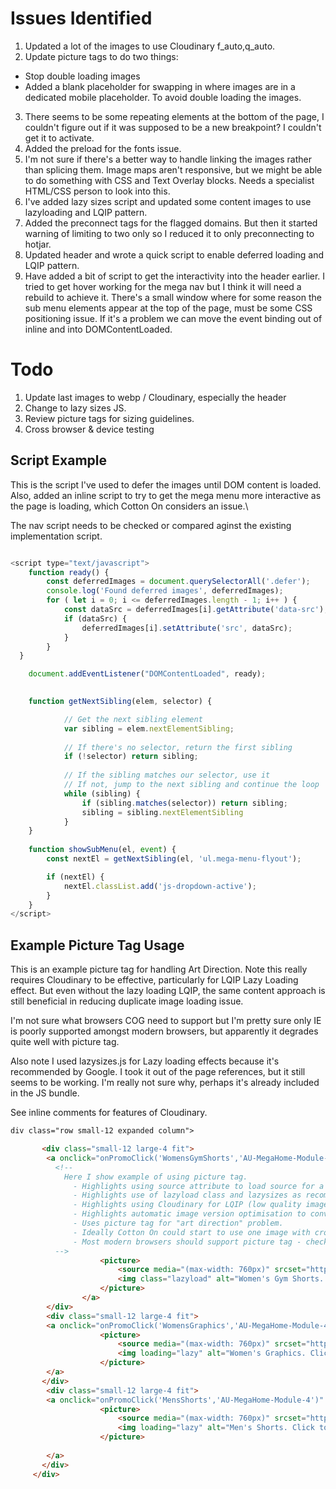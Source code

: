 # Issues Identified

1. Updated a lot of the images to use Cloudinary f_auto,q_auto.
2. Update picture tags to do two things:
  * Stop double loading images
  * Added a blank placeholder for swapping in where images are in a dedicated mobile placeholder. To avoid double loading the images.
3. There seems to be some repeating elements at the bottom of the page, I couldn't figure out if it was supposed to be a new breakpoint? I couldn't get it to activate.
4. Added the preload for the fonts issue.
5. I'm not sure if there's a better way to handle linking the images rather than splicing them. Image maps aren't responsive, but we might be able to do something with CSS and Text Overlay blocks. Needs a specialist HTML/CSS person to look into this.
6. I've added lazy sizes script and updated some content images to use lazyloading and LQIP pattern.
7. Added the preconnect tags for the flagged domains. But then it started warning of limiting to two only so I reduced it to only preconnecting to hotjar.
8. Updated header and wrote a quick script to enable deferred loading and LQIP pattern.
9. Have added a bit of script to get the interactivity into the header earlier. I tried to get hover working for the mega nav but I think it will need a rebuild to achieve it. There's a small window where for some reason the sub menu elements appear at the top of the page, must be some CSS positioning issue. If it's a problem we can move the event binding out of inline and into DOMContentLoaded.

# Todo
1. Update last images to webp / Cloudinary, especially the header
2. Change to lazy sizes JS.
3. Review picture tags for sizing guidelines.
4. Cross browser & device testing

## Script Example
This is the script I've used to defer the images until DOM content is loaded.
Also, added an inline script to try to get the mega menu more interactive as the page is loading, which Cotton On considers an issue.\

The nav script needs to be checked or compared aginst the existing implementation script.


```javascript

<script type="text/javascript">
	function ready() {
		const deferredImages = document.querySelectorAll('.defer');
		console.log('Found deferred images', deferredImages);
		for ( let i = 0; i <= deferredImages.length - 1; i++ ) {
			const dataSrc = deferredImages[i].getAttribute('data-src');
			if (dataSrc) {
				deferredImages[i].setAttribute('src', dataSrc);
			}
		}
  }

	document.addEventListener("DOMContentLoaded", ready);

	
	function getNextSibling(elem, selector) {

			// Get the next sibling element
			var sibling = elem.nextElementSibling;
		
			// If there's no selector, return the first sibling
			if (!selector) return sibling;
		
			// If the sibling matches our selector, use it
			// If not, jump to the next sibling and continue the loop
			while (sibling) {
				if (sibling.matches(selector)) return sibling;
				sibling = sibling.nextElementSibling
			}
	}
	
	function showSubMenu(el, event) {
		const nextEl = getNextSibling(el, 'ul.mega-menu-flyout');

		if (nextEl) {
			nextEl.classList.add('js-dropdown-active');
		}
	}
</script>

```

## Example Picture Tag Usage
This is an example picture tag for handling Art Direction. Note this really requires Cloudinary to be effective, particularly for LQIP Lazy Loading effect. But even without the lazy loading LQIP, the same content approach is still beneficial in reducing duplicate image loading issue.

I'm not sure what browsers COG need to support but I'm pretty sure only IE is poorly supported amongst modern browsers, but apparently it degrades quite well with picture tag.

Also note I used lazysizes.js for Lazy loading effects because it's recommended by Google. I took it out of the page references, but it still seems to be working. I'm really not sure why, perhaps it's already included in the JS bundle.

See inline comments for features of Cloudinary.

```html
div class="row small-12 expanded column">

       <div class="small-12 large-4 fit">
        <a onclick="onPromoClick('WomensGymShorts','AU-MegaHome-Module-4')" href="https://cottonon.com/AU/women/womens-activewear/womens-gym-bottoms/gym-shorts/">
          <!-- 
            Here I show example of using picture tag.
              - Highlights using source attribute to load source for a specific screen width
              - Highlights use of lazyload class and lazysizes as recommended by Google
              - Highlights using Cloudinary for LQIP (low quality image placeholder) pattern by implementing a low quality grayscale version in src attribute for lazy loading.
              - Highlights automatic image version optimisation to convert between WebP, JPEG-XR and JPG depending on browser client and also optimising image quality for device type.
              - Uses picture tag for "art direction" problem.
              - Ideally Cotton On could start to use one image with crop region, but for now this should be a big improvement in bandwidth consumption and page rendering speed.
              - Most modern browsers should support picture tag - check list with caniuse.com
          -->
					<picture>
						<source media="(max-width: 760px)" srcset="https://res.cloudinary.com/cottonin/image/upload/f_auto,q_auto/v1602413539/Home%20Page/10_FY2021_W15708_AU_G_HP_M_14_kmvkjv.jpg">
						<img class="lazyload" alt="Women's Gym Shorts. Click to Shop." src="https://res.cloudinary.com/cottonin/image/upload/e_blur:1000,q_1,f_auto/e_grayscale/v1602404135/10_FY2021_W15708_AU_G_HP_D_14_adovjm.jpg" data-src="https://res.cloudinary.com/cottonin/image/upload/f_auto,q_auto/v1602404135/10_FY2021_W15708_AU_G_HP_D_14_adovjm.jpg">
					</picture>
				</a>
        </div>
        <div class="small-12 large-4 fit">
        <a onclick="onPromoClick('WomensGraphics','AU-MegaHome-Module-4')" href="https://cottonon.com/AU/women/womens-tops/womens-graphic-t-shirts/">
					<picture>
						<source media="(max-width: 760px)" srcset="https://res.cloudinary.com/cottonin/image/upload/f_auto,q_auto/v1602240575/10_FY2021_W15708_AU_G_HP_M_15_nujrmm.jpg">
						<img loading="lazy" alt="Women's Graphics. Click to Shop." data-src="https://res.cloudinary.com/cottonin/image/upload/e_blur:1000,q_1,f_auto/e_grayscale/v1602404267/10_FY2021_W15708_AU_G_HP_D_15_jl6hkm.jpg" src="https://res.cloudinary.com/cottonin/image/upload/f_auto,q_auto/v1602404267/10_FY2021_W15708_AU_G_HP_D_15_jl6hkm.jpg">
					</picture>
        </a>  
       </div>
        <div class="small-12 large-4 fit">
        <a onclick="onPromoClick('MensShorts','AU-MegaHome-Module-4')" href="https://cottonon.com/AU/men/mens-shorts/">
					<picture>
						<source media="(max-width: 760px)" srcset="https://res.cloudinary.com/cottonin/image/upload/f_auto,q_auto/v1602240575/10_FY2021_W15708_AU_G_HP_M_16_hwydww.jpg">
						<img loading="lazy" alt="Men's Shorts. Click to Shop." src="https://res.cloudinary.com/cottonin/image/upload/f_auto,q_auto/v1602240571/10_FY2021_W15708_AU_G_HP_D_16_ptl9wj.jpg">
					</picture>
					
        </a>  
       </div>
     </div>
```



